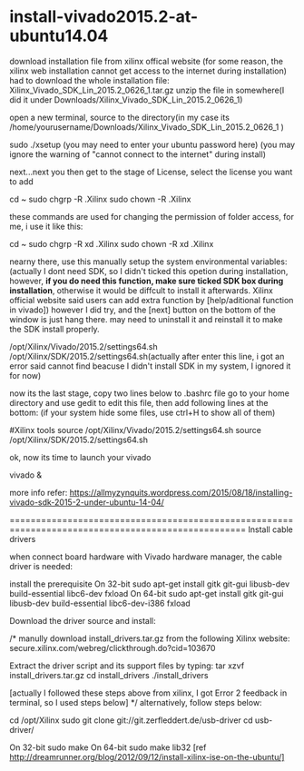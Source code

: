 # install-vivado2015.2-at-ubuntu14.04
download installation file from xilinx offical website 
(for some reason, the xilinx web installation cannot get access to the internet during installation)
had to download the whole installation file: Xilinx_Vivado_SDK_Lin_2015.2_0626_1.tar.gz
unzip the file in somewhere(I did it under Downloads/Xilinx_Vivado_SDK_Lin_2015.2_0626_1)

open a new terminal, source to the directory(in my case its /home/yourusername/Downloads/Xilinx_Vivado_SDK_Lin_2015.2_0626_1 )

sudo ./xsetup
(you may need to enter your ubuntu password here)
(you may ignore the warning of "cannot connect to the internet" during install)

next...next you then get to the stage of License, select the license you want to add


cd ~
sudo chgrp -R <USERNAME> .Xilinx
sudo chown -R <USERNAME> .Xilinx

these commands are used for changing the permission of folder access, for me, i use it like this: 

cd ~
sudo chgrp -R xd .Xilinx
sudo chown -R xd .Xilinx

nearny there, use this manually setup the system environmental variables:
(actually I dont need SDK, so I didn't ticked this opetion during installation, however, <b>if you do need this function, make sure ticked SDK box during installation</b>, otherwise it would be diffcult to install it afterwards. Xilinx official website said users can add extra function by [help/aditional function in vivado]) however I did try, and the [next] button on the bottom of the window is just hang there. may need to uninstall it and reinstall it to make the SDK install properly.

/opt/Xilinx/Vivado/2015.2/settings64.sh
/opt/Xilinx/SDK/2015.2/settings64.sh(actually after enter this line, i got an error said cannot find beacuse I didn't install SDK in my system, I ignored it for now)


now its the last stage, copy two lines below to .bashrc file 
go to your home directory and use gedit to edit this file, then add following lines at the bottom:
(if your system hide some files, use ctrl+H to show all of them)

#Xilinx tools
source /opt/Xilinx/Vivado/2015.2/settings64.sh
source /opt/Xilinx/SDK/2015.2/settings64.sh


ok, now its time to launch your vivado

 vivado &


more info refer:
https://allmyzynquits.wordpress.com/2015/08/18/installing-vivado-sdk-2015-2-under-ubuntu-14-04/

===================================================================================================
Install cable drivers

when connect board hardware with Vivado hardware manager, the cable driver is needed:

install the prerequisite
On 32-bit
sudo apt-get install gitk git-gui libusb-dev build-essential libc6-dev fxload
On 64-bit
sudo apt-get install gitk git-gui libusb-dev build-essential libc6-dev-i386 fxload



Download the driver source and install:

/*
manully download install_drivers.tar.gz from the following Xilinx website:
secure.xilinx.com/webreg/clickthrough.do?cid=103670

Extract the driver script and its support files by typing:
tar xzvf install_drivers.tar.gz
cd install_drivers
./install_drivers

[actually I followed these steps above from xilinx, I got Error 2 feedback in terminal, so I used steps below]
*/
alternatively, follow steps below:

cd /opt/Xilinx
sudo git clone git://git.zerfleddert.de/usb-driver
cd usb-driver/

On 32-bit
sudo make
On 64-bit
sudo make lib32
[ref http://dreamrunner.org/blog/2012/09/12/install-xilinx-ise-on-the-ubuntu/]

